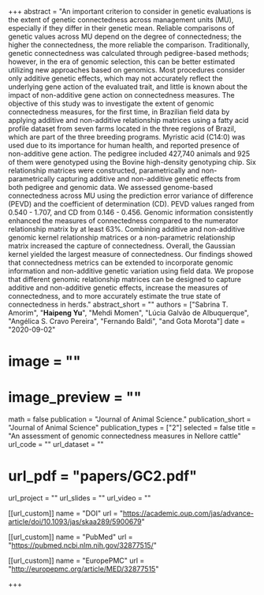 +++ 
abstract = "An important criterion to consider in genetic evaluations is the extent of genetic connectedness across management units (MU), especially if they differ in their genetic mean. Reliable comparisons of genetic values across MU depend on the degree of connectedness; the higher the connectedness, the more reliable the comparison. Traditionally, genetic connectedness was calculated through pedigree-based methods; however, in the era of genomic selection, this can be better estimated utilizing new approaches based on genomics. Most procedures consider only additive genetic effects, which may not accurately reflect the underlying gene action of the evaluated trait, and little is known about the impact of non-additive gene action on connectedness measures. The objective of this study was to investigate the extent of genomic connectedness measures, for the first time, in Brazilian field data by applying additive and non-additive relationship matrices using a fatty acid profile dataset from seven farms located in the three regions of Brazil, which are part of the three breeding programs. Myristic acid (C14:0) was used due to its importance for human health, and reported presence of non-additive gene action. The pedigree included 427,740 animals and 925 of them were genotyped using the Bovine high-density genotyping chip. Six relationship matrices were constructed, parametrically and non-parametrically capturing additive and non-additive genetic effects from both pedigree and genomic data. We assessed genome-based connectedness across MU using the prediction error variance of difference (PEVD) and the coefficient of determination (CD). PEVD values ranged from 0.540 - 1.707, and CD from 0.146 - 0.456. Genomic information consistently enhanced the measures of connectedness compared to the numerator relationship matrix by at least 63%. Combining additive and non-additive genomic kernel relationship matrices or a non-parametric relationship matrix increased the capture of connectedness. Overall, the Gaussian kernel yielded the largest measure of connectedness. Our findings showed that connectedness metrics can be extended to incorporate genomic information and non-additive genetic variation using field data. We propose that different genomic relationship matrices can be designed to capture additive and non-additive genetic effects, increase the measures of connectedness, and to more accurately estimate the true state of connectedness in herds."
abstract_short = ""
authors = ["Sabrina T. Amorim", "__Haipeng Yu__", "Mehdi Momen", "Lúcia Galvão de Albuquerque", "Angélica S. Cravo Pereira", "Fernando Baldi", "and Gota Morota"]
date = "2020-09-02"
# image = ""
# image_preview = ""
math = false
publication = "Journal of Animal Science."
publication_short = "Journal of Animal Science"
publication_types = ["2"]
selected = false
title = "An assessment of genomic connectedness measures in Nellore cattle"
url_code = ""
url_dataset = ""
# url_pdf = "papers/GC2.pdf"
url_project = ""
url_slides = ""
url_video = ""

[[url_custom]]
name = "DOI"
url = "https://academic.oup.com/jas/advance-article/doi/10.1093/jas/skaa289/5900679"

[[url_custom]]
name = "PubMed"
url = "https://pubmed.ncbi.nlm.nih.gov/32877515/"

[[url_custom]]
name = "EuropePMC"
url = "http://europepmc.org/article/MED/32877515"

+++
